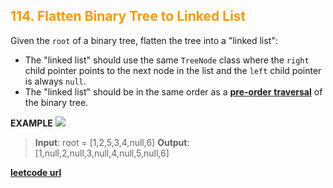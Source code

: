 <h2 style="color:#F90;">114. Flatten Binary Tree to Linked List</h2>

Given the `root` of a binary tree, flatten the tree into a "linked list":

-   The "linked list" should use the same `TreeNode` class where the `right` child pointer points to the next node in the list and the `left` child pointer is always `null`.
-   The "linked list" should be in the same order as a [**pre-order** **traversal**](https://en.wikipedia.org/wiki/Tree_traversal#Pre-order,_NLR) of the binary tree.

**EXAMPLE**
![](https://assets.leetcode.com/uploads/2021/01/14/flaten.jpg)
>**Input**: root = [1,2,5,3,4,null,6]
**Output**: [1,null,2,null,3,null,4,null,5,null,6]


**[leetcode url](https://leetcode.com/problems/flatten-binary-tree-to-linked-list/description/)**
